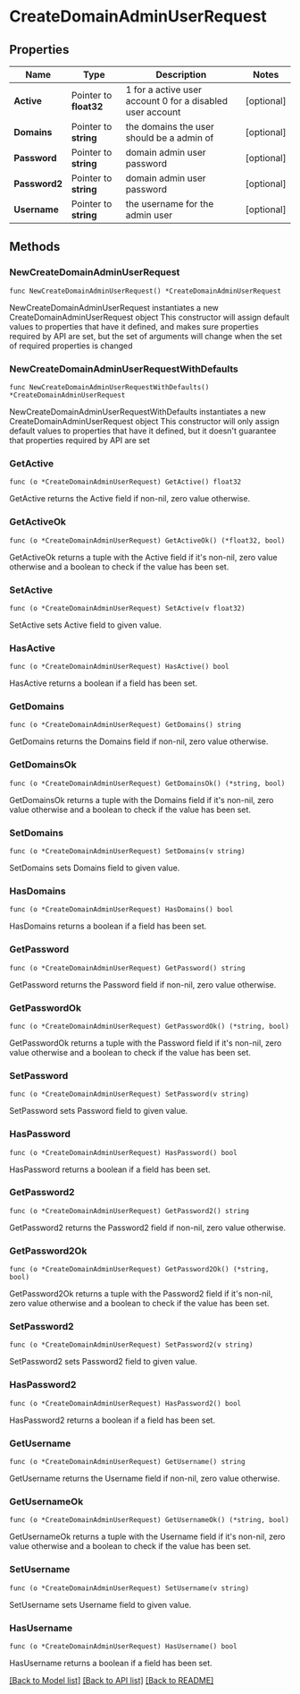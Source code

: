 # CreateDomainAdminUserRequest

## Properties

Name | Type | Description | Notes
------------ | ------------- | ------------- | -------------
**Active** | Pointer to **float32** | 1 for a active user account 0 for a disabled user account | [optional] 
**Domains** | Pointer to **string** | the domains the user should be a admin of | [optional] 
**Password** | Pointer to **string** | domain admin user password | [optional] 
**Password2** | Pointer to **string** | domain admin user password | [optional] 
**Username** | Pointer to **string** | the username for the admin user | [optional] 

## Methods

### NewCreateDomainAdminUserRequest

`func NewCreateDomainAdminUserRequest() *CreateDomainAdminUserRequest`

NewCreateDomainAdminUserRequest instantiates a new CreateDomainAdminUserRequest object
This constructor will assign default values to properties that have it defined,
and makes sure properties required by API are set, but the set of arguments
will change when the set of required properties is changed

### NewCreateDomainAdminUserRequestWithDefaults

`func NewCreateDomainAdminUserRequestWithDefaults() *CreateDomainAdminUserRequest`

NewCreateDomainAdminUserRequestWithDefaults instantiates a new CreateDomainAdminUserRequest object
This constructor will only assign default values to properties that have it defined,
but it doesn't guarantee that properties required by API are set

### GetActive

`func (o *CreateDomainAdminUserRequest) GetActive() float32`

GetActive returns the Active field if non-nil, zero value otherwise.

### GetActiveOk

`func (o *CreateDomainAdminUserRequest) GetActiveOk() (*float32, bool)`

GetActiveOk returns a tuple with the Active field if it's non-nil, zero value otherwise
and a boolean to check if the value has been set.

### SetActive

`func (o *CreateDomainAdminUserRequest) SetActive(v float32)`

SetActive sets Active field to given value.

### HasActive

`func (o *CreateDomainAdminUserRequest) HasActive() bool`

HasActive returns a boolean if a field has been set.

### GetDomains

`func (o *CreateDomainAdminUserRequest) GetDomains() string`

GetDomains returns the Domains field if non-nil, zero value otherwise.

### GetDomainsOk

`func (o *CreateDomainAdminUserRequest) GetDomainsOk() (*string, bool)`

GetDomainsOk returns a tuple with the Domains field if it's non-nil, zero value otherwise
and a boolean to check if the value has been set.

### SetDomains

`func (o *CreateDomainAdminUserRequest) SetDomains(v string)`

SetDomains sets Domains field to given value.

### HasDomains

`func (o *CreateDomainAdminUserRequest) HasDomains() bool`

HasDomains returns a boolean if a field has been set.

### GetPassword

`func (o *CreateDomainAdminUserRequest) GetPassword() string`

GetPassword returns the Password field if non-nil, zero value otherwise.

### GetPasswordOk

`func (o *CreateDomainAdminUserRequest) GetPasswordOk() (*string, bool)`

GetPasswordOk returns a tuple with the Password field if it's non-nil, zero value otherwise
and a boolean to check if the value has been set.

### SetPassword

`func (o *CreateDomainAdminUserRequest) SetPassword(v string)`

SetPassword sets Password field to given value.

### HasPassword

`func (o *CreateDomainAdminUserRequest) HasPassword() bool`

HasPassword returns a boolean if a field has been set.

### GetPassword2

`func (o *CreateDomainAdminUserRequest) GetPassword2() string`

GetPassword2 returns the Password2 field if non-nil, zero value otherwise.

### GetPassword2Ok

`func (o *CreateDomainAdminUserRequest) GetPassword2Ok() (*string, bool)`

GetPassword2Ok returns a tuple with the Password2 field if it's non-nil, zero value otherwise
and a boolean to check if the value has been set.

### SetPassword2

`func (o *CreateDomainAdminUserRequest) SetPassword2(v string)`

SetPassword2 sets Password2 field to given value.

### HasPassword2

`func (o *CreateDomainAdminUserRequest) HasPassword2() bool`

HasPassword2 returns a boolean if a field has been set.

### GetUsername

`func (o *CreateDomainAdminUserRequest) GetUsername() string`

GetUsername returns the Username field if non-nil, zero value otherwise.

### GetUsernameOk

`func (o *CreateDomainAdminUserRequest) GetUsernameOk() (*string, bool)`

GetUsernameOk returns a tuple with the Username field if it's non-nil, zero value otherwise
and a boolean to check if the value has been set.

### SetUsername

`func (o *CreateDomainAdminUserRequest) SetUsername(v string)`

SetUsername sets Username field to given value.

### HasUsername

`func (o *CreateDomainAdminUserRequest) HasUsername() bool`

HasUsername returns a boolean if a field has been set.


[[Back to Model list]](../README.md#documentation-for-models) [[Back to API list]](../README.md#documentation-for-api-endpoints) [[Back to README]](../README.md)


